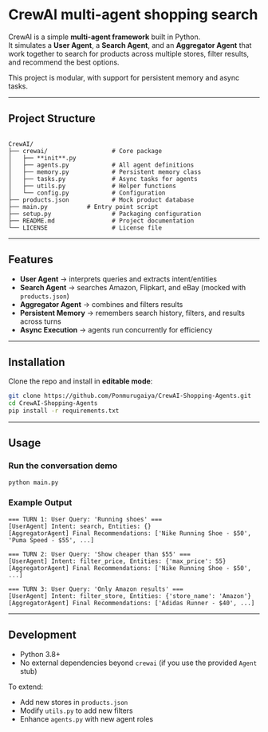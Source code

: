 # CrewAI multi-agent shopping search

CrewAI is a simple **multi-agent framework** built in Python.  
It simulates a **User Agent**, a **Search Agent**, and an **Aggregator Agent** that work together to search for products across multiple stores, filter results, and recommend the best options.

This project is modular, with support for persistent memory and async tasks.

---

## Project Structure

```

CrewAI/
├── crewai/                  # Core package
│   ├── **init**.py
│   ├── agents.py            # All agent definitions
│   ├── memory.py            # Persistent memory class
│   ├── tasks.py             # Async tasks for agents
│   ├── utils.py             # Helper functions
│   └── config.py            # Configuration
├── products.json            # Mock product database
├── main.py           # Entry point script
├── setup.py                 # Packaging configuration
├── README.md                # Project documentation
└── LICENSE                  # License file

````

---

## Features

- **User Agent** → interprets queries and extracts intent/entities  
- **Search Agent** → searches Amazon, Flipkart, and eBay (mocked with `products.json`)  
- **Aggregator Agent** → combines and filters results  
- **Persistent Memory** → remembers search history, filters, and results across turns  
- **Async Execution** → agents run concurrently for efficiency  

---

## Installation

Clone the repo and install in **editable mode**:

```bash
git clone https://github.com/Ponmurugaiya/CrewAI-Shopping-Agents.git
cd CrewAI-Shopping-Agents
pip install -r requirements.txt
````

---

## Usage

### Run the conversation demo

```bash
python main.py
```

### Example Output

```
=== TURN 1: User Query: 'Running shoes' ===
[UserAgent] Intent: search, Entities: {}
[AggregatorAgent] Final Recommendations: ['Nike Running Shoe - $50', 'Puma Speed - $55', ...]

=== TURN 2: User Query: 'Show cheaper than $55' ===
[UserAgent] Intent: filter_price, Entities: {'max_price': 55}
[AggregatorAgent] Final Recommendations: ['Nike Running Shoe - $50', ...]

=== TURN 3: User Query: 'Only Amazon results' ===
[UserAgent] Intent: filter_store, Entities: {'store_name': 'Amazon'}
[AggregatorAgent] Final Recommendations: ['Adidas Runner - $40', ...]
```

---

## Development

* Python 3.8+
* No external dependencies beyond `crewai` (if you use the provided `Agent` stub)

To extend:

* Add new stores in `products.json`
* Modify `utils.py` to add new filters
* Enhance `agents.py` with new agent roles


